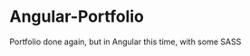 Angular-Portfolio
=================

Portfolio done again, but in Angular this time, with some SASS
